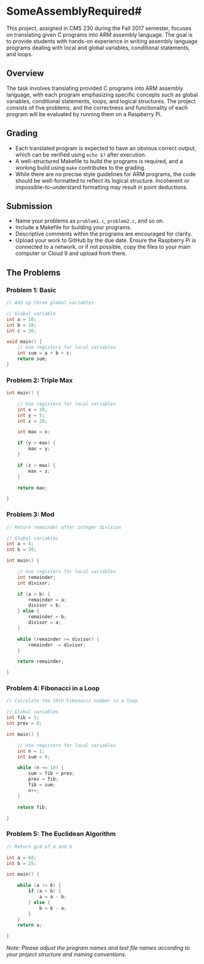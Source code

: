 # SomeAssemblyRequired#

This project, assigned in CMS 230 during the Fall 2017 semester, focuses on translating given C programs into ARM assembly language. The goal is to provide students with hands-on experience in writing assembly language programs dealing with local and global variables, conditional statements, and loops.

## Overview

The task involves translating provided C programs into ARM assembly language, with each program emphasizing specific concepts such as global variables, conditional statements, loops, and logical structures. The project consists of five problems, and the correctness and functionality of each program will be evaluated by running them on a Raspberry Pi.

## Grading

- Each translated program is expected to have an obvious correct output, which can be verified using `echo $?` after execution. 
- A well-structured Makefile to build the programs is required, and a working build using `make` contributes to the grading.
- While there are no precise style guidelines for ARM programs, the code should be well-formatted to reflect its logical structure. Incoherent or impossible-to-understand formatting may result in point deductions.

## Submission

- Name your problems as `problem1.c`, `problem2.c`, and so on.
- Include a Makefile for building your programs.
- Descriptive comments within the programs are encouraged for clarity.
- Upload your work to GitHub by the due date. Ensure the Raspberry Pi is connected to a network, or if not possible, copy the files to your main computer or Cloud 9 and upload from there.

## The Problems

### Problem 1: Basic

```c
// Add up three global variables

// Global variable 
int a = 10;
int b = 20; 
int c = 30;

void main() { 
    // Use registers for local variables 
    int sum = a + b + c; 
    return sum; 
}
```

### Problem 2: Triple Max

```c
int main() {

    // Use registers for local variables 
    int x = 10; 
    int y = 5; 
    int z = 20;

    int max = x;

    if (y > max) { 
        max = y; 
    }

    if (z > max) { 
        max = z; 
    }

    return max;

}
```

### Problem 3: Mod

```c
// Return remainder after integer division

// Global variables 
int a = 4; 
int b = 30;

int main() {

    // Use registers for local variables 
    int remainder; 
    int divisor;

    if (a > b) { 
        remainder = a; 
        divisor = b; 
    } else { 
        remainder = b; 
        divisor = a; 
    }

    while (remainder >= divisor) { 
        remainder -= divisor; 
    }

    return remainder;

}
```

### Problem 4: Fibonacci in a Loop

```c
// Calculate the 10th Fibonacci number in a loop

// Global variables 
int fib = 1; 
int prev = 0;

int main() {

    // Use registers for local variables 
    int n = 1; 
    int sum = 0;

    while (n <= 10) { 
        sum = fib + prev; 
        prev = fib; 
        fib = sum; 
        n++; 
    }

    return fib;

}
```

### Problem 5: The Euclidean Algorithm

```c
// Return gcd of a and b

int a = 60; 
int b = 25;

int main() {

    while (a != b) { 
        if (a > b) { 
            a = a - b; 
        } else { 
            b = b - a; 
        } 
    } 
    return a;

}
```

*Note: Please adjust the program names and test file names according to your project structure and naming conventions.*
